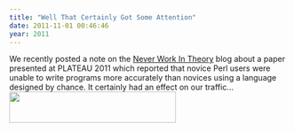 ```yaml
---
title: "Well That Certainly Got Some Attention"
date: 2011-11-01 00:46:46
year: 2011
---
```

We recently posted a note on the <a href="http://www.neverworkintheory.org/?p=197">Never Work In Theory</a> blog about a paper presented at PLATEAU 2011 which reported that novice Perl users were unable to write programs more accurately than novices using a language designed by chance. It certainly had an effect on our traffic...
<img title="analytics" src="{{'/files/2011/11/analytics-300x56.png' | relative_url}}" alt="" width="300" height="56" />
